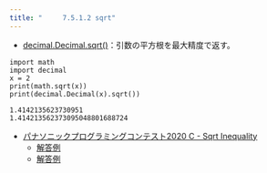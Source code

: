 ```yaml
---
title: "　　　7.5.1.2 sqrt"
---
```


* [decimal.Decimal.sqrt()](https://docs.python.org/ja/3/library/decimal.html?highlight=decimal#decimal.Decimal.sqrt)：引数の平方根を最大精度で返す。

```python:サンプルコード
import math
import decimal
x = 2
print(math.sqrt(x))
print(decimal.Decimal(x).sqrt())
```

```text:実行結果
1.4142135623730951
1.414213562373095048801688724
```

- [パナソニックプログラミングコンテスト2020 C - Sqrt Inequality](https://atcoder.jp/contests/panasonic2020/tasks/panasonic2020_c)
    - [解答例](https://atcoder.jp/contests/panasonic2020/submissions/14653632)
    - [解答例](https://atcoder.jp/contests/panasonic2020/submissions/14653672)